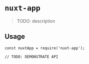# `nuxt-app`

> TODO: description

## Usage

```
const nuxtApp = require('nuxt-app');

// TODO: DEMONSTRATE API
```
